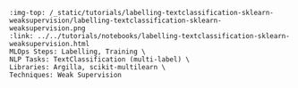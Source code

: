 ```{grid-item-card} 🗂 Weak supervision in multi-label text classification tasks
:img-top: /_static/tutorials/labelling-textclassification-sklearn-weaksupervision/labelling-textclassification-sklearn-weaksupervision.png
:link: ../../tutorials/notebooks/labelling-textclassification-sklearn-weaksupervision.html
MLOps Steps: Labelling, Training \
NLP Tasks: TextClassification (multi-label) \
Libraries: Argilla, scikit-multilearn \
Techniques: Weak Supervision
```
